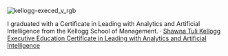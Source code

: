 ![kellogg-execed_v_rgb](https://user-images.githubusercontent.com/19508013/165649609-cd51e692-5af6-42f8-a6de-9acaa71f2564.jpg)

I graduated with a Certificate in Leading with Analytics and Artificial Intelligence from the Kellogg School of Management.
∙ [Shawna Tuli Kellogg Executive Education Certificate in Leading with Analytics and Artificial Intelligence](https://execedcertificate.kellogg.northwestern.edu/308a9e71-d504-4194-9c74-22667c48e450#gs.utv39r)
